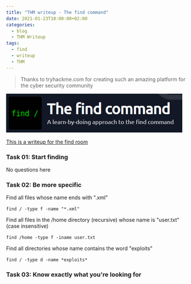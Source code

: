 ```yaml
---
title: "THM writeup - The find command"
date: 2021-01-23T10:00:00+02:00
categories:
  - blog
  - THM Writeup
tags:
  - find
  - writeup
  - THM
---
```


>Thanks to tryhackme.com for creating such an amazing platform for the cyber security community

![](/assets/images/2021-01-24-13-28-56.png)

[This is a writeup for the find room](https://tryhackme.com/room/thefindcommand)

### Task 01: Start finding

No questions here

### Task 02: Be more specific

Find all files whose name ends with ".xml"

```
find / -type f -name "*.xml"
```


Find all files in the /home directory (recursive) whose name is "user.txt" (case insensitive)

```
find /home -type f -iname user.txt
```

Find all directories whose name contains the word "exploits"

```
find / -type d -name *exploits*
```


### Task 03: Know exactly what you're looking for

